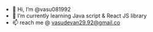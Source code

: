 - 👋 Hi, I’m @vasu081992
- 🌱 I’m currently learning Java script & React JS library
- 📫  reach me @ vasudevan29.92@gmail.co

<!---
vasu081992/vasu081992 is a ✨ special ✨ repository because its `README.md` (this file) appears on your GitHub profile.
You can click the Preview link to take a look at your changes.
--->
